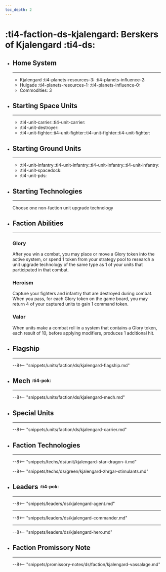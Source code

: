 ```yaml
---
toc_depth: 2
---
```


# :ti4-faction-ds-kjalengard: Berskers of Kjalengard :ti4-ds:

<div class="grid cards" markdown>

-   ## __Home System__

    ---

    * Kjalengard :ti4-planets-resources-3: :ti4-planets-influence-2:
    * Hulgade :ti4-planets-resources-1: :ti4-planets-influence-0:
    * Commodities: 3

</div>

<div class="grid cards" markdown>

-   ## __Starting Space Units__

    ---

    * :ti4-unit-carrier::ti4-unit-carrier:
    * :ti4-unit-destroyer:
    * :ti4-unit-fighter::ti4-unit-fighter::ti4-unit-fighter::ti4-unit-fighter:

-   ## __Starting Ground Units__

    ---

    * :ti4-unit-infantry::ti4-unit-infantry::ti4-unit-infantry::ti4-unit-infantry:
    * :ti4-unit-spacedock:
    * :ti4-unit-pds:

-   ## __Starting Technologies__

    ---
    Choose one non-faction unit upgrade technology

-   ## __Faction Abilities__

    ---
    ### **Glory**
    
    After you win a combat, you may place or move a Glory token into the active system, or spend 1 token from your strategy pool to research a unit upgrade technology of the same type as 1 of your units that participated in that combat.

    ### **Heroism**
    
    Capture your fighters and infantry that are destroyed during combat. 
    When you pass, for each Glory token on the game board, you may return 4 of your captured units to gain 1 command token.

    ### **Valor**
    
    When units make a combat roll in a system that contains a Glory token, each result of 10, before applying modifiers, produces 1 additional hit.

-   ## __Flagship__

    ---
    --8<-- "snippets/units/faction/ds/kjalengard-flagship.md"

-   ## __Mech__ <sup><sub>:ti4-pok:</sub></sup>

    ---
    --8<-- "snippets/units/faction/ds/kjalengard-mech.md"

</div>

<div class="grid cards" markdown>

-   ## __Special Units__

    ---
    --8<-- "snippets/units/faction/ds/kjalengard-carrier.md"

</div>

<div class="grid cards" markdown>

-   ## __Faction Technologies__

    ---

    --8<-- "snippets/techs/ds/unit/kjalengard-star-dragon-ii.md"

    --8<-- "snippets/techs/ds/green/kjalengard-zhrgar-stimulants.md"


-   ## __Leaders__ <sup><sub>:ti4-pok:</sub></sup>

    ---
    
    --8<-- "snippets/leaders/ds/kjalengard-agent.md"

    ---

    --8<-- "snippets/leaders/ds/kjalengard-commander.md"

    ---

    --8<-- "snippets/leaders/ds/kjalengard-hero.md"

-   ## __Faction Promissory Note__

    ---
    --8<-- "snippets/promissory-notes/ds/faction/kjalengard-vassalage.md"

</div>
